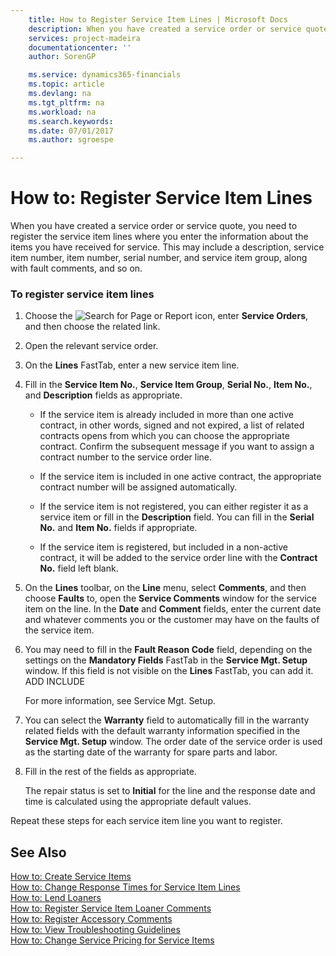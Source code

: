 ```yaml
---
    title: How to Register Service Item Lines | Microsoft Docs
    description: When you have created a service order or service quote, you need to register the service item lines where you enter the information about the items you have received for service. This may include a description, service item number, item number, serial number, and service item group, along with fault comments, and so on.
    services: project-madeira
    documentationcenter: ''
    author: SorenGP

    ms.service: dynamics365-financials
    ms.topic: article
    ms.devlang: na
    ms.tgt_pltfrm: na
    ms.workload: na
    ms.search.keywords:
    ms.date: 07/01/2017
    ms.author: sgroespe

---
```

# How to: Register Service Item Lines
When you have created a service order or service quote, you need to register the service item lines where you enter the information about the items you have received for service. This may include a description, service item number, item number, serial number, and service item group, along with fault comments, and so on.  
  
### To register service item lines  
  
1.  Choose the ![Search for Page or Report](media/ui-search/search_small.png "Search for Page or Report icon") icon, enter **Service Orders**, and then choose the related link.  
  
2.  Open the relevant service order.  
  
3.  On the **Lines** FastTab, enter a new service item line.  
  
4.  Fill in the **Service Item No.**, **Service Item Group**, **Serial No.**, **Item No.**, and **Description** fields as appropriate.  
  
    -   If the service item is already included in more than one active contract, in other words, signed and not expired, a list of related contracts opens from which you can choose the appropriate contract. Confirm the subsequent message if you want to assign a contract number to the service order line.  
  
    -   If the service item is included in one active contract, the appropriate contract number will be assigned automatically.  
  
    -   If the service item is not registered, you can either register it as a service item or fill in the **Description** field. You can fill in the **Serial No.** and **Item No.** fields if appropriate.  
  
    -   If the service item is registered, but included in a non-active contract, it will be added to the service order line with the **Contract No.** field left blank.  
  
5.  On the **Lines** toolbar, on the **Line** menu, select **Comments**, and then choose **Faults** to, open the **Service Comments** window for the service item on the line. In the **Date** and **Comment** fields, enter the current date and whatever comments you or the customer may have on the faults of the service item.  
  
6.  You may need to fill in the **Fault Reason Code** field, depending on the settings on the **Mandatory Fields** FastTab in the **Service Mgt. Setup** window. If this field is not visible on the **Lines** FastTab, you can add it. ADD INCLUDE<!--[!INCLUDE[bp_choose_columns](../../includes/bp_choose_columns_md.md)]-->  
  
     For more information, see Service Mgt. Setup.  
  
7.  You can select the **Warranty** field to automatically fill in the warranty related fields with the default warranty information specified in the **Service Mgt. Setup** window. The order date of the service order is used as the starting date of the warranty for spare parts and labor.  
  
8.  Fill in the rest of the fields as appropriate.  
  
     The repair status is set to **Initial** for the line and the response date and time is calculated using the appropriate default values.  
  
 Repeat these steps for each service item line you want to register.  
  
## See Also  
 [How to: Create Service Items](../how-to-create-service-items.md)   
 [How to: Change Response Times for Service Item Lines](../how-to-change-response-times-for-service-item-lines.md)   
 [How to: Lend Loaners](../how-to-lend-loaners.md)   
 [How to: Register Service Item Loaner Comments](../how-to-register-service-item-loaner-comments.md)   
 [How to: Register Accessory Comments](../how-to-register-accessory-comments.md)   
 [How to: View Troubleshooting Guidelines](../how-to-view-troubleshooting-guidelines.md)   
 [How to: Change Service Pricing for Service Items](../how-to-change-service-pricing-for-service-items.md)